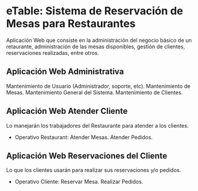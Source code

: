 # eTable: Sistema de Reservación de Mesas para Restaurantes 
Aplicación Web que consiste en la administración del negocio básico de un retaurante, administración de las mesas disponibles, gestión de clientes, reservaciones realizadas, entre otros.

## Aplicación Web Administrativa
  Mantenimiento de Usuario (Administrador, soporte, etc).
  Mantenimiento de Mesas.
  Mantenimiento General del Sistema.
  Mantenimiento de Clientes.
 
## Aplicación Web Atender Cliente
 Lo manejarán los trabajadores del Restaurante para atender a los clientes.
- Operativo Restaurant:
  Atender Mesas.
  Atender Pedidos.
  
## Aplicación Web Reservaciones del Cliente
 Lo que los clientes usarán para realizar sus reservaciones y/o pedidos.
 - Operativo Cliente:
  Reservar Mesa.
  Realizar Pedidos.